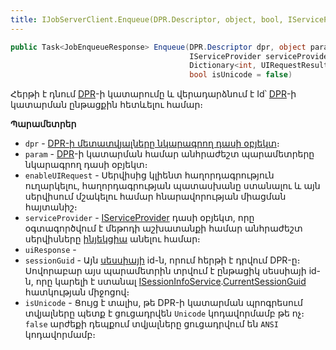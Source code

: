 ```yaml
---
title: IJobServerClient.Enqueue(DPR.Descriptor, object, bool, IServiceProvider, Dictionary<int, UIRequestResultBase>, string, bool) մեթոդ
---
```


```c#
public Task<JobEnqueueResponse> Enqueue(DPR.Descriptor dpr, object param, bool enableUIRequest,
                                        IServiceProvider serviceProvider,
                                        Dictionary<int, UIRequestResultBase> uiResponse, string sessionGuid,
                                        bool isUnicode = false)
```

Հերթի է դնում [DPR](../../definitions/dpr.md)-ի կատարումը և վերադարձնում է Id՝ [DPR](../../definitions/dpr.md)-ի կատարման ընթացքին հետևելու համար։

**Պարամետրեր**

* `dpr` - [DPR-ի մետատվյալները նկարագրող դասի օբյեկտ](../../types/DPR_Descriptor.md)։
* `param` - [DPR](../../definitions/dpr.md)-ի կատարման համար անհրաժեշտ պարամետրերը նկարագրող դասի օբյեկտ։
* `enableUIRequest` - Սերվիսից կլիենտ հաղորդագրություն ուղարկելու, հաղորդագրության պատասխանը ստանալու և այն սերվիսում մշակելու համար հնարավորության միացման հայտանիշ։
* `serviceProvider` - [IServiceProvider](https://learn.microsoft.com/en-us/dotnet/api/system.iserviceprovider) դասի օբյեկտ, որը օգտագործվում է մեթոդի աշխատանքի համար անհրաժեշտ սերվիսները [ինյեկցիա](../../../project/injection.md) անելու համար։
* `uiResponse` - 
* `sessionGuid` - Այն [սեսսիայի](../../types/SessionInfo.md) id-ն, որում հերթի է դրվում DPR-ը։ Սովորաբար այս պարամետրին տրվում է ընթացիկ սեսսիայի id-ն, որը կարելի է ստանալ [ISessionInfoService](../ISessionInfoService.md).[CurrentSessionGuid](../ISessionInfoService/CurrentSessionGuid.md) հատկության միջոցով։
* `isUnicode` - Ցույց է տալիս, թե DPR-ի կատարման պրոգրեսում տվյալները պետք է ցուցադրվեն `Unicode` կոդավորմամբ թե ոչ։ `false` արժեքի դեպքում տվյալները ցուցադրվում են `ANSI` կոդավորմամբ։
